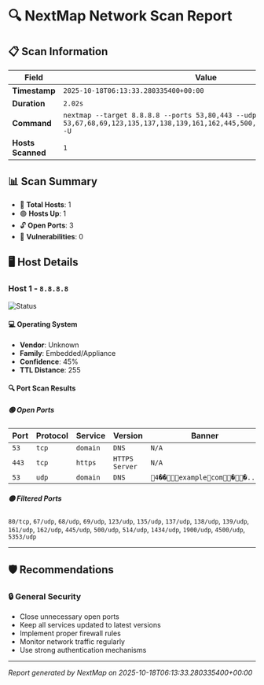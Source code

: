 # 🔍 NextMap Network Scan Report

## 📋 Scan Information

| Field | Value |
|-------|-------|
| **Timestamp** | `2025-10-18T06:13:33.280335400+00:00` |
| **Duration** | `2.02s` |
| **Command** | `nextmap --target 8.8.8.8 --ports 53,80,443 --udp-ports 53,67,68,69,123,135,137,138,139,161,162,445,500,514,1434,1900,4500,5353 -U` |
| **Hosts Scanned** | `1` |

## 📊 Scan Summary

- 🎯 **Total Hosts**: 1
- 🟢 **Hosts Up**: 1
- 🔓 **Open Ports**: 3
- 🚨 **Vulnerabilities**: 0

## 🖥️ Host Details

### Host 1 - `8.8.8.8`

![Status](https://img.shields.io/badge/Status-UP-green)

#### 💻 Operating System

- **Vendor**: Unknown
- **Family**: Embedded/Appliance
- **Confidence**: 45%
- **TTL Distance**: 255

#### 🔍 Port Scan Results

##### 🟢 Open Ports

| Port | Protocol | Service | Version | Banner |
|------|----------|---------|---------|--------|
| `53` | `tcp` | `domain` | `DNS` | `N/A` |
| `443` | `tcp` | `https` | `HTTPS Server` | `N/A` |
| `53` | `udp` | `domain` | `DNS` | `4��      examplecom   �     �...` |

##### 🟡 Filtered Ports

`80/tcp`, `67/udp`, `68/udp`, `69/udp`, `123/udp`, `135/udp`, `137/udp`, `138/udp`, `139/udp`, `161/udp`, `162/udp`, `445/udp`, `500/udp`, `514/udp`, `1434/udp`, `1900/udp`, `4500/udp`, `5353/udp`

---

## 🛡️ Recommendations

### 🔒 General Security

- Close unnecessary open ports
- Keep all services updated to latest versions
- Implement proper firewall rules
- Monitor network traffic regularly
- Use strong authentication mechanisms

---

*Report generated by NextMap on 2025-10-18T06:13:33.280335400+00:00*

